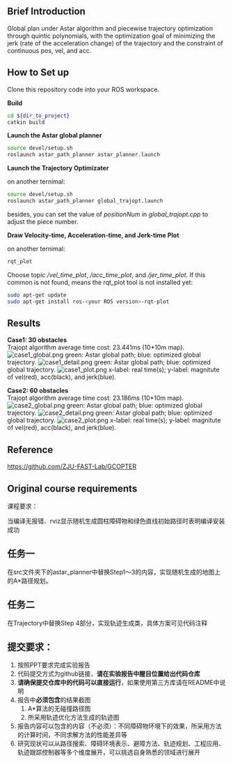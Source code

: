 ## Brief Introduction
Global plan under Astar algorithm and piecewise trajectory optimization through quintic polynomials, with the optimization goal of minimizing the jerk (rate of the acceleration change) of the trajectory and the constraint of continuous pos, vel, and acc. 

## How to Set up

Clone this repository code into your ROS workspace.

__Build__

```bash
cd ${dir_to_project}
catkin build 
```

__Launch the Astar global planner__

```bash
source devel/setup.sh
roslaunch astar_path_planner astar_planner.launch
```

__Launch the Trajectory Optimizater__

on another ternimal:

```bash
source devel/setup.sh
roslaunch astar_path_planner global_trajopt.launch
```
besides, you can set the value of _positionNum_ in _global_trajopt.cpp_ to adjust the piece number.

__Draw Velocity-time, Acceleration-time, and Jerk-time Plot__

on another ternimal:

```bash
rqt_plot
```
Choose topic _/vel_time_plot_, _/acc_time_plot_, and _/jer_time_plot_. If this common is not found, means the rqt_plot tool is not installed yet:

```bash
sudo apt-get update
sudo apt-get install ros-<your ROS version>-rqt-plot
```

## Results
__Case1: 30 obstacles__  
Trajopt algorithm average time cost: 23.441ms (10*10m map).
![case1_global.png](astar_path_planner/results/case1_global.png)
green: Astar global path;
blue: optimized global trajectory.
![case1_detail.png](astar_path_planner/results/case1_detail.png)
green: Astar global path;
blue: optimized global trajectory.
![case1_plot.png](astar_path_planner/results/case1_plot.png)
x-label: real time(s); 
y-label: magnitute of vel(red), acc(black), and jerk(blue).

__Case2: 60 obstacles__  
Trajopt algorithm average time cost: 23.186ms (10*10m map).
![case2_global.png](astar_path_planner/results/case2_global.png)
green: Astar global path;
blue: optimized global trajectory.
![case2_detail.png](astar_path_planner/results/case2_details.png)
green: Astar global path;
blue: optimized global trajectory.
![case2_plot.png](astar_path_planner/results/case2_plot.png)
x-label: real time(s); 
y-label: magnitute of vel(red), acc(black), and jerk(blue).


## Reference
https://github.com/ZJU-FAST-Lab/GCOPTER




## Original course requirements

课程要求：

当编译无报错、rviz显示随机生成圆柱障碍物和绿色直线初始路径时表明编译安装成功

## 任务一

在src文件夹下的astar_planner中替换Step1～3的内容，实现随机生成的地图上的A*路径规划。

## 任务二
在Trajectory中替换Step 4部分，实现轨迹生成类，具体方案可见代码注释

## 提交要求：
1. 按照PPT要求完成实验报告
2. 代码提交方式为github链接，**请在实验报告中醒目位置给出代码仓库**
3. **请确保提交仓库中的代码可以直接运行**，如果使用第三方库请在README中说明
4. 报告中**必须包含**的结果截图
   1. A*算法的无碰撞路径图
   2. 所采用轨迹优化方法生成的轨迹图
5. 报告内容可以包含的内容（不必须）：不同障碍物环境下的效果，所采用方法的计算时间，不同求解方法的性能差异等
6. 研究现状可以从路径搜索、障碍环境表示、避障方法、轨迹规划、工程应用、轨迹跟踪控制器等多个维度展开，可以挑选自身熟悉的领域进行展开